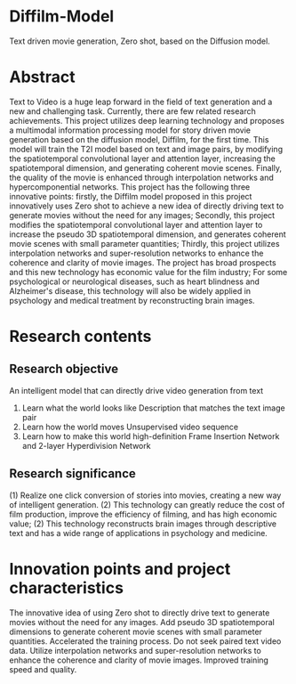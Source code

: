 # Diffilm-Model
Text driven movie generation, Zero shot, based on the Diffusion model.

# Abstract
Text to Video is a huge leap forward in the field of text generation and a new and challenging task. Currently, there are few related research achievements. This project utilizes deep learning technology and proposes a multimodal information processing model for story driven movie generation based on the diffusion model, Diffilm, for the first time. This model will train the T2I model based on text and image pairs, by modifying the spatiotemporal convolutional layer and attention layer, increasing the spatiotemporal dimension, and generating coherent movie scenes. Finally, the quality of the movie is enhanced through interpolation networks and hypercomponential networks. This project has the following three innovative points: firstly, the Diffilm model proposed in this project innovatively uses Zero shot to achieve a new idea of directly driving text to generate movies without the need for any images; Secondly, this project modifies the spatiotemporal convolutional layer and attention layer to increase the pseudo 3D spatiotemporal dimension, and generates coherent movie scenes with small parameter quantities; Thirdly, this project utilizes interpolation networks and super-resolution networks to enhance the coherence and clarity of movie images. The project has broad prospects and this new technology has economic value for the film industry; For some psychological or neurological diseases, such as heart blindness and Alzheimer's disease, this technology will also be widely applied in psychology and medical treatment by reconstructing brain images.

# Research contents
## Research objective
An intelligent model that can directly drive video generation from text
1. Learn what the world looks like
Description that matches the text image pair
2. Learn how the world moves
Unsupervised video sequence
3. Learn how to make this world high-definition
Frame Insertion Network and 2-layer Hyperdivision Network

## Research significance
(1) Realize one click conversion of stories into movies, creating a new way of intelligent generation.
(2) This technology can greatly reduce the cost of film production, improve the efficiency of filming, and has high economic value;
(2) This technology reconstructs brain images through descriptive text and has a wide range of applications in psychology and medicine.

# Innovation points and project characteristics
The innovative idea of using Zero shot to directly drive text to generate movies without the need for any images.
Add pseudo 3D spatiotemporal dimensions to generate coherent movie scenes with small parameter quantities. Accelerated the training process. Do not seek paired text video data.
Utilize interpolation networks and super-resolution networks to enhance the coherence and clarity of movie images. Improved training speed and quality.
